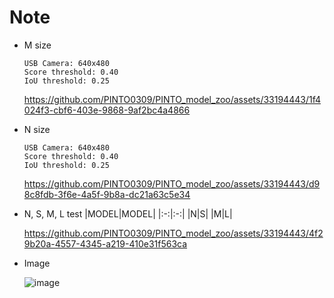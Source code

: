 # Note

- M size
  
  ```
  USB Camera: 640x480
  Score threshold: 0.40
  IoU threshold: 0.25
  ```

  https://github.com/PINTO0309/PINTO_model_zoo/assets/33194443/1f4024f3-cbf6-403e-9868-9af2bc4a4866

- N size
  
  ```
  USB Camera: 640x480
  Score threshold: 0.40
  IoU threshold: 0.25
  ```

  https://github.com/PINTO0309/PINTO_model_zoo/assets/33194443/d98c8fdb-3f6e-4a5f-9b8a-dc21a63c5e34

- N, S, M, L test
  |MODEL|MODEL|
  |:-:|:-:|
  |N|S|
  |M|L|

  https://github.com/PINTO0309/PINTO_model_zoo/assets/33194443/4f29b20a-4557-4345-a219-410e31f563ca

- Image

  ![image](https://github.com/PINTO0309/PINTO_model_zoo/assets/33194443/489b0a47-740d-4063-9992-d1b648220c23)
